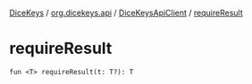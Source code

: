 [DiceKeys](../../index.md) / [org.dicekeys.api](../index.md) / [DiceKeysApiClient](index.md) / [requireResult](./require-result.md)

# requireResult

`fun <T> requireResult(t: T?): T`